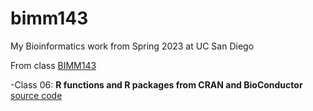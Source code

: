 # bimm143
My Bioinformatics work from Spring 2023 at UC San Diego

From class [BIMM143](https://bioboot.github.io/bimm143_S23/class-material/github_lab.html)

-Class 06: **R functions and R packages from CRAN and BioConductor** [source code](https://github.com/melodyyaz/bimm143/blob/main/class06/inclass06.qmd)
